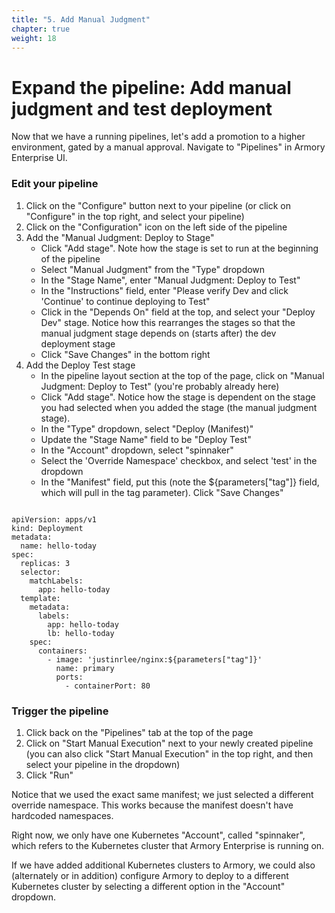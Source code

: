 ```yaml
---
title: "5. Add Manual Judgment"
chapter: true
weight: 18
---
```


# Expand the pipeline: Add manual judgment and test deployment

Now that we have a running pipelines, let's add a promotion to a higher environment, gated by a manual approval. Navigate to "Pipelines" in Armory Enterprise UI.

### Edit your pipeline

1. Click on the "Configure" button next to your pipeline (or click on "Configure" in the top right, and select your pipeline)
1. Click on the "Configuration" icon on the left side of the pipeline
1. Add the "Manual Judgment: Deploy to Stage"
    - Click "Add stage". Note how the stage is set to run at the beginning of the pipeline
    - Select "Manual Judgment" from the "Type" dropdown
    - In the "Stage Name", enter "Manual Judgment: Deploy to Test"
    - In the "Instructions" field, enter "Please verify Dev and click 'Continue' to continue deploying to Test"
    - Click in the "Depends On" field at the top, and select your "Deploy Dev" stage. Notice how this rearranges the stages so that the manual judgment stage depends on (starts after) the dev deployment stage
    - Click "Save Changes" in the bottom right
1. Add the Deploy Test stage
   - In the pipeline layout section at the top of the page, click on "Manual Judgment: Deploy to Test" (you're probably already here)
   - Click "Add stage". Notice how the stage is dependent on the stage you had selected when you added the stage (the manual judgment stage).
   - In the "Type" dropdown, select "Deploy (Manifest)"
   - Update the "Stage Name" field to be "Deploy Test"
   - In the "Account" dropdown, select "spinnaker"
   - Select the 'Override Namespace' checkbox, and select 'test' in the dropdown
   - In the "Manifest" field, put this (note the ${parameters["tag"]} field, which will pull in the tag parameter). Click "Save Changes"

<pre><code>
apiVersion: apps/v1
kind: Deployment
metadata:
  name: hello-today
spec:
  replicas: 3
  selector:
    matchLabels:
      app: hello-today
  template:
    metadata:
      labels:
        app: hello-today
        lb: hello-today
    spec:
      containers:
        - image: 'justinrlee/nginx:${parameters["tag"]}'
          name: primary
          ports:
            - containerPort: 80
</code></pre>


### Trigger the pipeline

1. Click back on the "Pipelines" tab at the top of the page
2. Click on "Start Manual Execution" next to your newly created pipeline (you can also click "Start Manual Execution" in the top right, and then select your pipeline in the dropdown)
3. Click "Run"

Notice that we used the exact same manifest; we just selected a different override namespace. This works because the manifest doesn't have hardcoded namespaces.

Right now, we only have one Kubernetes "Account", called "spinnaker", which refers to the Kubernetes cluster that Armory Enterprise is running on.

If we have added additional Kubernetes clusters to Armory, we could also (alternately or in addition) configure Armory to deploy to a different Kubernetes cluster by selecting a different option in the "Account" dropdown.

